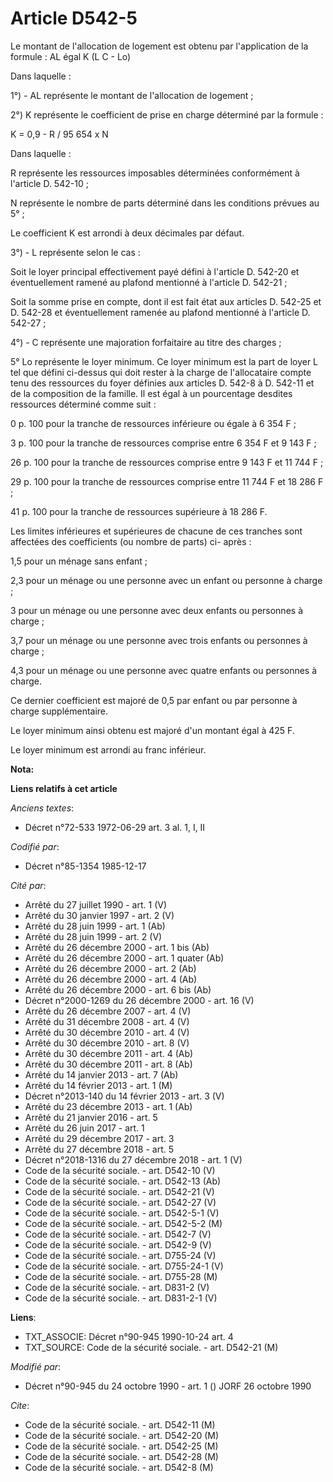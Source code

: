 # Article D542-5

Le montant de l'allocation de logement est obtenu par l'application de la formule : AL égal  K (L   C - Lo) 

Dans laquelle : 

1°) - AL représente le montant de l'allocation de logement ;

2°)   K représente le coefficient de prise en charge déterminé par la formule :

K = 0,9 - R / 95 654 x N

Dans laquelle :

R représente les ressources imposables déterminées conformément à l'article D. 542-10 ;

N représente le nombre de parts déterminé dans les conditions prévues au 5° ;

Le coefficient K est arrondi à deux décimales par défaut.

3°) - L représente selon le cas : 

Soit le loyer principal effectivement payé défini à l'article D. 542-20 et éventuellement ramené au plafond mentionné à
l'article D. 542-21 ; 

Soit la somme prise en compte, dont il est fait état aux articles D. 542-25 et D. 542-28 et éventuellement ramenée au plafond
mentionné à l'article D. 542-27 ; 

4°) - C représente une majoration forfaitaire au titre des charges ; 

5° Lo représente le loyer minimum. Ce loyer minimum est la part de loyer L tel que défini ci-dessus qui doit rester à la
charge de l'allocataire compte tenu des ressources du foyer définies aux articles D. 542-8 à D. 542-11 et de la composition
de la famille. Il est égal à un pourcentage desdites ressources déterminé comme suit :

0 p. 100 pour la tranche de ressources inférieure ou égale à 6 354 F ;

3 p. 100 pour la tranche de ressources comprise entre 6 354 F et 9 143 F ;

26 p. 100 pour la tranche de ressources comprise entre 9 143 F et 11 744 F ;

29 p. 100 pour la tranche de ressources comprise entre 11 744 F et 18 286 F ;

41 p. 100 pour la tranche de ressources supérieure à 18 286 F.

Les limites inférieures et supérieures de chacune de ces tranches sont affectées des coefficients (ou nombre de parts) ci-
après :

1,5 pour un ménage sans enfant ;

2,3 pour un ménage ou une personne avec un enfant ou personne à charge ;

3 pour un ménage ou une personne avec deux enfants ou personnes à charge ;

3,7 pour un ménage ou une personne avec trois enfants ou personnes à charge ;

4,3 pour un ménage ou une personne avec quatre enfants ou personnes à charge.

Ce dernier coefficient est majoré de 0,5 par enfant ou par personne à charge supplémentaire.

Le loyer minimum ainsi obtenu est majoré d'un montant égal à 425 F.

Le loyer minimum est arrondi au franc inférieur.

**Nota:**



**Liens relatifs à cet article**

_Anciens textes_:

  - Décret n°72-533 1972-06-29 art. 3 al. 1, I, II

_Codifié par_:

  - Décret n°85-1354 1985-12-17

_Cité par_:

  - Arrêté du 27 juillet 1990 - art. 1 (V)
  - Arrêté du 30 janvier 1997 - art. 2 (V)
  - Arrêté du 28 juin 1999 - art. 1 (Ab)
  - Arrêté du 28 juin 1999 - art. 2 (V)
  - Arrêté du 26 décembre 2000 - art. 1 bis (Ab)
  - Arrêté du 26 décembre 2000 - art. 1 quater (Ab)
  - Arrêté du 26 décembre 2000 - art. 2 (Ab)
  - Arrêté du 26 décembre 2000 - art. 4 (Ab)
  - Arrêté du 26 décembre 2000 - art. 6 bis (Ab)
  - Décret n°2000-1269 du 26 décembre 2000 - art. 16 (V)
  - Arrêté du 26 décembre 2007 - art. 4 (V)
  - Arrêté du 31 décembre 2008 - art. 4 (V)
  - Arrêté du 30 décembre 2010 - art. 4 (V)
  - Arrêté du 30 décembre 2010 - art. 8 (V)
  - Arrêté du 30 décembre 2011 - art. 4 (Ab)
  - Arrêté du 30 décembre 2011 - art. 8 (Ab)
  - Arrêté du 14 janvier 2013 - art. 7 (Ab)
  - Arrêté du 14 février 2013 - art. 1 (M)
  - Décret n°2013-140 du 14 février 2013 - art. 3 (V)
  - Arrêté du 23 décembre 2013 - art. 1 (Ab)
  - Arrêté du 21 janvier 2016 - art. 5
  - Arrêté du 26 juin 2017 - art. 1
  - Arrêté du 29 décembre 2017 - art. 3
  - Arrêté du 27 décembre 2018 - art. 5
  - Décret n°2018-1316 du 27 décembre 2018 - art. 1 (V)
  - Code de la sécurité sociale. - art. D542-10 (V)
  - Code de la sécurité sociale. - art. D542-13 (Ab)
  - Code de la sécurité sociale. - art. D542-21 (V)
  - Code de la sécurité sociale. - art. D542-27 (V)
  - Code de la sécurité sociale. - art. D542-5-1 (V)
  - Code de la sécurité sociale. - art. D542-5-2 (M)
  - Code de la sécurité sociale. - art. D542-7 (V)
  - Code de la sécurité sociale. - art. D542-9 (V)
  - Code de la sécurité sociale. - art. D755-24 (V)
  - Code de la sécurité sociale. - art. D755-24-1 (V)
  - Code de la sécurité sociale. - art. D755-28 (M)
  - Code de la sécurité sociale. - art. D831-2 (V)
  - Code de la sécurité sociale. - art. D831-2-1 (V)

**Liens**:

  - TXT_ASSOCIE: Décret n°90-945 1990-10-24 art. 4
  - TXT_SOURCE: Code de la sécurité sociale. - art. D542-21 (M)

_Modifié par_:

  - Décret n°90-945 du 24 octobre 1990 - art. 1 () JORF 26 octobre 1990

_Cite_:

  - Code de la sécurité sociale. - art. D542-11 (M)
  - Code de la sécurité sociale. - art. D542-20 (M)
  - Code de la sécurité sociale. - art. D542-25 (M)
  - Code de la sécurité sociale. - art. D542-28 (M)
  - Code de la sécurité sociale. - art. D542-8 (M)
